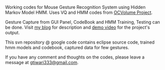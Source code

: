 Working codes for Mouse Gesture Recognition System using Hidden Markov Model HMM. Uses VQ and HMM codes from <a href='http://ocvolume.sourceforge.net'>OCVolume Project</a>.

Gesture Capture from GUI Panel, CodeBook and HMM Training, Testing can be done.
Visit <a href='http://ganeshtiwaridotcomdotnp.blogspot.com/2011/07/mouse-gesture-recognition-with-hidden.html'>
my blog</a>  for description and <a href='http://www.youtube.com/watch?v=0CNJ2fCj4xQ'>demo video</a> for the project's output.

This svn repository @ google code contains eclipse source code, trained hmm models and codebook, captured data for few gestures.




If you have any comment and thoughts on the codes, please leave a message at gtiwari333@gmail.com.
